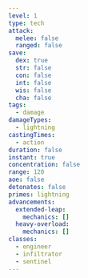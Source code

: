 ```yaml
---
level: 1
type: tech
attack:
  melee: false
  ranged: false
save:
  dex: true
  str: false
  con: false
  int: false
  wis: false
  cha: false
tags:
  - damage
damageTypes:
  - lightning
castingTimes:
  - action
duration: false
instant: true
concentration: false
range: 120
aoe: false
detonates: false
primes: lightning
advancements:
  extended-leap:
    mechanics: []
  heavy-overload:
    mechanics: []
classes:
  - engineer
  - infiltrator
  - sentinel
---
```

